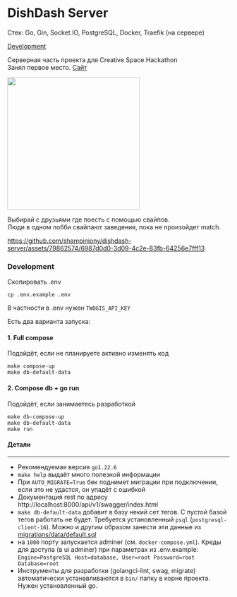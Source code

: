 # DishDash Server

Стек: Go, Gin, Socket.IO, PostgreSQL, Docker, Traefik (на сервере)

[Development](#Development)

Серверная часть проекта для Creative Space Hackathon \
Занял первое место. [Сайт](https://dishdash.ru)

<img src="https://github.com/shampiniony/dishdash-server/assets/79862574/0d0a7d7b-13d1-4a37-9c26-abb1c844b335" width="300">

Выбирай с друзьями где поесть с помощью свайпов. \
Люди в одном лобби свайпают заведения, пока не произойдет match.

https://github.com/shampiniony/dishdash-server/assets/79862574/6987d0d0-3d09-4c2e-83fb-64256e7fff13

### Development

Скопировать .env

```
cp .env.example .env
```
В частности в .env нужен `TWOGIS_API_KEY`

Есть два варианта запуска:

#### 1. Full compose
Подойдёт, если не планируете активно изменять код

```
make compose-up
make db-default-data
```

#### 2. Compose db + go run
Подойдёт, если занимаетесь разработкой
```
make db-compose-up
make db-default-data
make run
```

#### Детали

---
- Рекомендуемая версия `go1.22.6`
- `make help` выдаёт много полезной информации
- При `AUTO_MIGRATE=True` бек поднимет миграции при подключении, если это не удастся, он упадёт с ошибкой
- Документация rest по адресу http://localhost:8000/api/v1/swagger/index.html
- `make db-default-data` добавит в базу некий сет тегов. С пустой базой тегов работать не будет. Требуется установленный `psql` (`postgresql-client-16`). Можно и другим образом занести эти данные из [migrations/data/default.sql](migrations/data/default.sql)
- на `1000` порту запускается adminer (см. `docker-compose.yml`). Креды для доступа (в ui adminer) при параметрах из .env.example: `Engine=PostgreSQL Host=database, User=root Password=root Database=root`
- Инструменты для разработки (golangci-lint, swag, migrate) автоматически устанавливаются в `bin/` папку в корне проекта. Нужен установленный go.